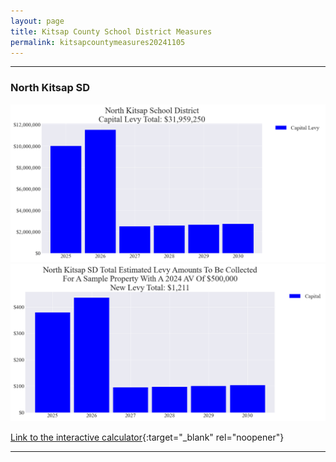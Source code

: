 ```yaml
---
layout: page
title: Kitsap County School District Measures
permalink: kitsapcountymeasures20241105
---
```


___

### North Kitsap SD

![North Kitsap SD capital levy totals chart](pagesManual/LeviesReport/20241105/NorthKitsapCapital.png "North Kitsap SD capital levy totals chart")
![North Kitsap SD capital levy example parcel chart](pagesManual/LeviesReport/20241105/NorthKitsapCapitalParcel.png "North Kitsap SD capital  example parcel chart")

[Link to the interactive calculator](calculator_north_kitsap_capital_20241105_enhanced){:target="_blank" rel="noopener"}

___


